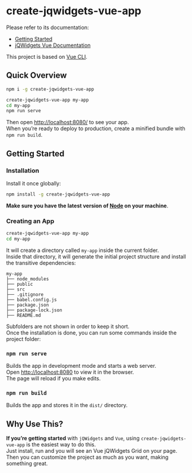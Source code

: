 ﻿# create-jqwidgets-vue-app
Please refer to its documentation:
  - [Getting Started](https://github.com/jqwidgets/create-jqwidgets-vue-app/blob/master/README.md#getting-started) 
  - [jQWidgets Vue Documentation](http://www.jqwidgets.com/vue-components-documentation/)

This project is based on [Vue CLI](https://cli.vuejs.org/).

## Quick Overview
```sh
npm i -g create-jqwidgets-vue-app

create-jqwidgets-vue-app my-app
cd my-app
npm run serve
```

Then open [http://localhost:8080/](http://localhost:8080/) to see your app.<br>
When you’re ready to deploy to production, create a minified bundle with `npm run build`.

## Getting Started

### Installation

Install it once globally:

```sh
npm install -g create-jqwidgets-vue-app
```

**Make sure you have the latest version of [Node](https://nodejs.org/en/) on your machine**.

### Creating an App

```sh
create-jqwidgets-vue-app my-app
cd my-app
```

It will create a directory called `my-app` inside the current folder.<br>
Inside that directory, it will generate the initial project structure and install the transitive dependencies:

```
my-app
├── node_modules
├── public
├── src
├── .gitignore
├── babel.config.js
├── package.json
├── package-lock.json
├── README.md
```

Subfolders are not shown in order to keep it short.<br>
Once the installation is done, you can run some commands inside the project folder:

### `npm run serve`
Builds the app in development mode and starts a web server. <br />
Open [http://localhost:8080](http://localhost:8080) to view it in the browser. <br />
The page will reload if you make edits.

### `npm run build`
Builds the app and stores it in the `dist/` directory.

## Why Use This?

**If you’re getting started** with `jQWidgets` and `Vue`, using `create-jqwidgets-vue-app` is the easiest way to do this.  <br />
Just install, run and you will see an Vue jQWidgets Grid on your page. <br />
Then you can customize the project as much as you want, making something great.
